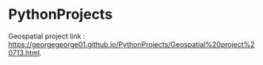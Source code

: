 # PythonProjects

Geospatial project link : https://georgegeorge01.github.io/PythonProjects/Geospatial%20project%20713.html.

